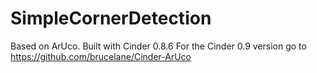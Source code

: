 SimpleCornerDetection
=====================
Based on ArUco.
Built with Cinder 0.8.6
For the Cinder 0.9 version go to https://github.com/brucelane/Cinder-ArUco
